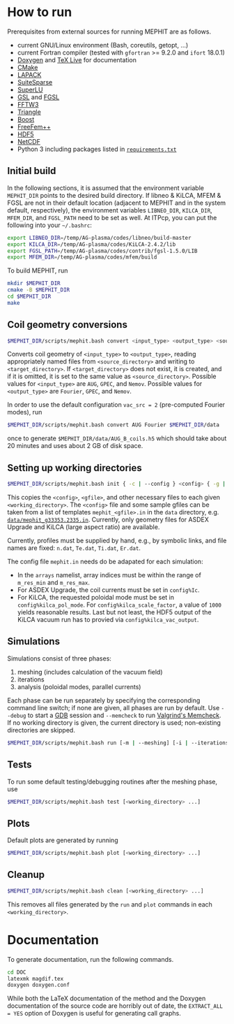 # How to run

Prerequisites from external sources for running MEPHIT are as follows.

- current GNU/Linux environment (Bash, coreutils, getopt, ...)
- current Fortran compiler (tested with `gfortran` >= 9.2.0 and `ifort` 18.0.1)
- [Doxygen](https://doxygen.nl/) and [TeX Live](https://www.tug.org/texlive/) for documentation
- [CMake](https://cmake.org/)
- [LAPACK](https://www.netlib.org/lapack/)
- [SuiteSparse](https://github.com/DrTimothyAldenDavis/SuiteSparse)
- [SuperLU](https://github.com/xiaoyeli/superlu)
- [GSL](https://www.gnu.org/software/gsl/) and [FGSL](https://github.com/reinh-bader/fgsl)
- [FFTW3](http://fftw.org/)
- [Triangle](https://www.cs.cmu.edu/~quake/triangle.html)
- [Boost](https://www.boost.org/)
- [FreeFem++](https://github.com/FreeFem/FreeFem-sources)
- [HDF5](https://www.hdfgroup.org/downloads/hdf5)
- [NetCDF](https://github.com/Unidata/netcdf-fortran)
- Python 3 including packages listed in [`requirements.txt`](requirements.txt)

## Initial build

In the following sections, it is assumed that the environment variable `MEPHIT_DIR` points to the desired build directory. If libneo & KiLCA, MFEM & FGSL are not in their default location (adjacent to MEPHIT and in the system default, respectively), the environment variables `LIBNEO_DIR`, `KILCA_DIR`, `MFEM_DIR`, and `FGSL_PATH` need to be set as well. At ITPcp, you can put the following into your `~/.bashrc`:

```bash
export LIBNEO_DIR=/temp/AG-plasma/codes/libneo/build-master
export KILCA_DIR=/temp/AG-plasma/codes/KiLCA-2.4.2/lib
export FGSL_PATH=/temp/AG-plasma/codes/contrib/fgsl-1.5.0/LIB
export MFEM_DIR=/temp/AG-plasma/codes/mfem/build
```

To build MEPHIT, run

```bash
mkdir $MEPHIT_DIR
cmake -B $MEPHIT_DIR
cd $MEPHIT_DIR
make
```

## Coil geometry conversions

```bash
$MEPHIT_DIR/scripts/mephit.bash convert <input_type> <output_type> <source_directory> [<target_directory>]
```

Converts coil geometry of `<input_type>` to `<output_type>`, reading appropriately named files from `<source_directory>` and writing to `<target_directory>`. If `<target_directory>` does not exist, it is created, and if it is omitted, it is set to the same value as `<source_directory>`. Possible values for `<input_type>` are `AUG`, `GPEC`, and `Nemov`. Possible values for `<output_type>` are `Fourier`, `GPEC`, and `Nemov`.

In order to use the default configuration `vac_src = 2` (pre-computed Fourier modes), run

```bash
$MEPHIT_DIR/scripts/mephit.bash convert AUG Fourier $MEPHIT_DIR/data
```

once to generate `$MEPHIT_DIR/data/AUG_B_coils.h5` which should take about 20 minutes and uses about 2 GB of disk space.

## Setting up working directories

```bash
$MEPHIT_DIR/scripts/mephit.bash init { -c | --config } <config> { -g | --g-eqdsk } <gfile> { -t | --type } { asdex | kilca } <working_directory> ...
```

This copies the `<config>`, `<gfile>`, and other necessary files to each given `<working_directory>`. The `<config>` file and some sample gfiles can be taken from a list of templates `mephit_<gfile>.in` in the `data` directory, e.g. [`data/mephit_g33353.2335.in`](data/mephit_g33353.2335.in). Currently, only geometry files for ASDEX Upgrade and KiLCA (large aspect ratio) are available.

Currently, profiles must be supplied by hand, e.g., by symbolic links, and file names are fixed: `n.dat`, `Te.dat`, `Ti.dat`, `Er.dat`.

The config file `mephit.in` needs do be adapated for each simulation:

- In the `arrays` namelist, array indices must be within the range of `m_res_min` and `m_res_max`.
- For ASDEX Upgrade, the coil currents must be set in `config%Ic`.
- For KiLCA, the requested poloidal mode must be set in `config%kilca_pol_mode`. For `config%kilca_scale_factor`, a value of `1000` yields reasonable results. Last but not least, the HDF5 output of the KiLCA vacuum run has to provied via `config%kilca_vac_output`.

## Simulations

Simulations consist of three phases:

1. meshing (includes calculation of the vacuum field)
2. iterations
3. analysis (poloidal modes, parallel currents)

Each phase can be run separately by specifying the corresponding command line switch; if none are given, all phases are run by default. Use `--debug` to start a [GDB](https://www.gnu.org/software/gdb) session and `--memcheck` to run [Valgrind's Memcheck](https://valgrind.org/info/tools.html#memcheck). If no working directory is given, the current directory is used; non-existing directories are skipped.

```bash
$MEPHIT_DIR/scripts/mephit.bash run [-m | --meshing] [-i | --iterations] [-a | --analysis] [--debug | --memcheck] [<working_directory> ...]
```

## Tests

To run some default testing/debugging routines after the meshing phase, use

```bash
$MEPHIT_DIR/scripts/mephit.bash test [<working_directory> ...]
```

## Plots

Default plots are generated by running

```bash
$MEPHIT_DIR/scripts/mephit.bash plot [<working_directory> ...]
```

## Cleanup

```bash
$MEPHIT_DIR/scripts/mephit.bash clean [<working_directory> ...]
```

This removes all files generated by the `run` and `plot` commands in each `<working_directory>`.

# Documentation

To generate documentation, run the following commands.

```bash
cd DOC
latexmk magdif.tex
doxygen doxygen.conf
```

While both the LaTeX documentation of the method and the Doxygen documentation of the source code are horribly out of date, the `EXTRACT_ALL = YES` option of Doxygen is useful for generating call graphs.
